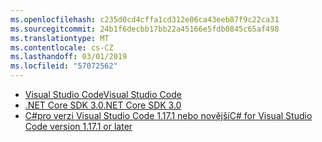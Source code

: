 ```yaml
---
ms.openlocfilehash: c235d0cd4cffa1cd312e06ca43eeb87f9c22ca31
ms.sourcegitcommit: 24b1f6decbb17bb22a45166e5fdb0845c65af498
ms.translationtype: MT
ms.contentlocale: cs-CZ
ms.lasthandoff: 03/01/2019
ms.locfileid: "57072562"
---
```

* [<span data-ttu-id="72332-101">Visual Studio Code</span><span class="sxs-lookup"><span data-stu-id="72332-101">Visual Studio Code</span></span>](https://code.visualstudio.com/)
* [<span data-ttu-id="72332-102">.NET Core SDK 3.0</span><span class="sxs-lookup"><span data-stu-id="72332-102">.NET Core SDK 3.0</span></span>](https://dotnet.microsoft.com/download/dotnet-core/3.0)
* [<span data-ttu-id="72332-103">C#pro verzi Visual Studio Code 1.17.1 nebo novější</span><span class="sxs-lookup"><span data-stu-id="72332-103">C# for Visual Studio Code version 1.17.1 or later</span></span>](https://marketplace.visualstudio.com/items?itemName=ms-vscode.csharp)